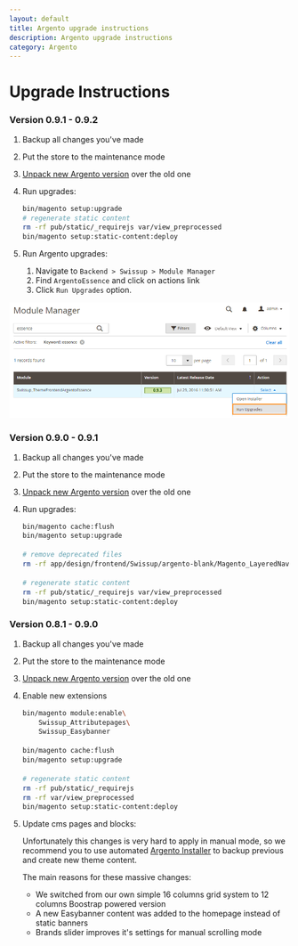 ```yaml
---
layout: default
title: Argento upgrade instructions
description: Argento upgrade instructions
category: Argento
---
```


# Upgrade Instructions

### Version 0.9.1 - 0.9.2

 1. Backup all changes you've made
 2. Put the store to the maintenance mode
 3. [Unpack new Argento version][unpack_package] over the old one
 4. Run upgrades:

    ```bash
    bin/magento setup:upgrade
    # regenerate static content
    rm -rf pub/static/_requirejs var/view_preprocessed
    bin/magento setup:static-content:deploy
    ```

 5. Run Argento upgrades:
    1. Navigate to `Backend > Swissup > Module Manager`
    2. Find `ArgentoEssence` and click on actions link
    3. Click `Run Upgrades` option.

![Run Upgrades Link](/images/m2/argento/upgrade/run-upgrades.png)

### Version 0.9.0 - 0.9.1

 1. Backup all changes you've made
 2. Put the store to the maintenance mode
 3. [Unpack new Argento version][unpack_package] over the old one
 4. Run upgrades:

    ```bash
    bin/magento cache:flush
    bin/magento setup:upgrade

    # remove deprecated files
    rm -rf app/design/frontend/Swissup/argento-blank/Magento_LayeredNavigation

    # regenerate static content
    rm -rf pub/static/_requirejs var/view_preprocessed
    bin/magento setup:static-content:deploy
    ```

### Version 0.8.1 - 0.9.0

 1. Backup all changes you've made
 2. Put the store to the maintenance mode
 3. [Unpack new Argento version][unpack_package] over the old one
 4. Enable new extensions

    ```bash
    bin/magento module:enable\
        Swissup_Attributepages\
        Swissup_Easybanner

    bin/magento cache:flush
    bin/magento setup:upgrade

    # regenerate static content
    rm -rf pub/static/_requirejs
    rm -rf var/view_preprocessed
    bin/magento setup:static-content:deploy
    ```

 5. Update cms pages and blocks:

    Unfortunately this changes is very hard to apply in manual mode, so we recommend
    you to use automated [Argento Installer][run_installer] to backup previous
    and create new theme content.

    The main reasons for these massive changes:

    - We switched from our own simple 16 columns grid system to 12 columns
      Boostrap powered version
    - A new Easybanner content was added to the homepage instead of static banners
    - Brands slider improves it's settings for manual scrolling mode

[unpack_package]: /m2/argento/installation/#unpack-argento-package-into-magento-root-folder
[run_installer]: /m2/argento/installation/#setup-configuration-and-theme-content
